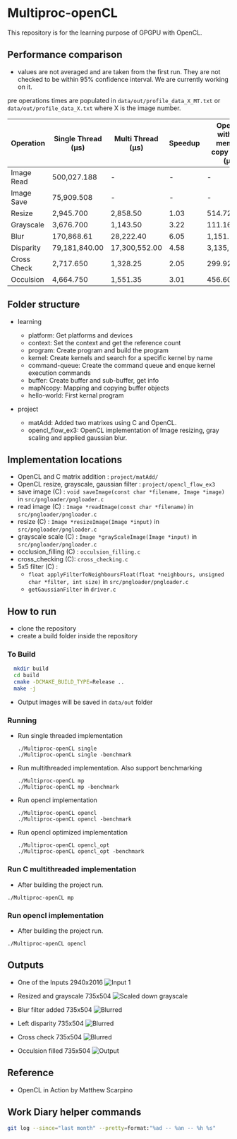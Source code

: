 # Multiproc-openCL

This repository is for the learning purpose of GPGPU with OpenCL.

## Performance comparison

-   values are not averaged and are taken from the first run. They are not checked to be within 95% confidence interval.
    We are currently working on it.

pre operations times are populated in `data/out/profile_data_X_MT.txt` or `data/out/profile_data_X.txt` where X is the image number.

| Operation   | Single Thread (μs) | Multi Thread (μs) | Speedup | OpenCL without memory copy times (μs) | Speedup |
| ----------- | ------------------ | ----------------- | ------- | ------------------------------------- | ------- |
| Image Read  | 500,027.188        | -                 | -       | -                                     | -       |
| Image Save  | 75,909.508         | -                 | -       | -                                     | -       |
| Resize      | 2,945.700          | 2,858.50          | 1.03    | 514.72                                | 5.7     |
| Grayscale   | 3,676.700          | 1,143.50          | 3.22    | 111.16                                | 33.1    |
| Blur        | 170,868.61         | 28,222.40         | 6.05    | 1,151.52                              | 148.4   |
| Disparity   | 79,181,840.00      | 17,300,552.00     | 4.58    | 3,135,732.53                          | 25.3    |
| Cross Check | 2,717.650          | 1,328.25          | 2.05    | 299.92                                | 9.1     |
| Occulsion   | 4,664.750          | 1,551.35          | 3.01    | 456.60                                | 10.2    |

## Folder structure

-   learning

    -   platform: Get platforms and devices
    -   context: Set the context and get the reference count
    -   program: Create program and build the program
    -   kernel: Create kernels and search for a specific kernel by name
    -   command-queue: Create the command queue and enque kernel execution commands
    -   buffer: Create buffer and sub-buffer, get info
    -   mapNcopy: Mapping and copying buffer objects
    -   hello-world: First kernal program

-   project
    -   matAdd: Added two matrixes using C and OpenCL.
    -   opencl_flow_ex3: OpenCL implementation of Image resizing, gray scaling and applied gaussian blur.

## Implementation locations

-   OpenCL and C matrix addition : `project/matAdd/`
-   OpenCL resize, grayscale, gaussian filter : `project/opencl_flow_ex3`
-   save image (C) : `void saveImage(const char *filename, Image *image)` in `src/pngloader/pngloader.c`
-   read image (C) : `Image *readImage(const char *filename)` in `src/pngloader/pngloader.c`
-   resize (C) : `Image *resizeImage(Image *input)` in `src/pngloader/pngloader.c`
-   grayscale scale (C) : `Image *grayScaleImage(Image *input)` in `src/pngloader/pngloader.c`
-   occlusion_filling (C) : `occulsion_filling.c`
-   cross_checking (C): `cross_checking.c`
-   5x5 filter (C) :
    -   `float applyFilterToNeighboursFloat(float *neighbours, unsigned char *filter, int size)` in `src/pngloader/pngloader.c`
    -   `getGaussianFilter` in `driver.c`

## How to run

-   clone the repository
-   create a build folder inside the repository

### To Build

```bash
  mkdir build
  cd build
  cmake -DCMAKE_BUILD_TYPE=Release ..
  make -j
```

-   Output images will be saved in `data/out` folder

### Running

- Run single threaded implementation
  ```
  ./Multiproc-openCL single
  ./Multiproc-openCL single -benchmark
  ```
  
- Run multithreaded implementation. Also support benchmarking

   ```
  ./Multiproc-openCL mp
   ./Multiproc-openCL mp -benchmark
  ```

- Run opencl implementation
   ```
  ./Multiproc-openCL opencl
   ./Multiproc-openCL opencl -benchmark
  ```

- Run opencl optimized implementation
   ```
  ./Multiproc-openCL opencl_opt
   ./Multiproc-openCL opencl_opt -benchmark
  ```
  
### Run C multithreaded implementation

-   After building the project run.

`./Multiproc-openCL mp`

### Run opencl implementation

-   After building the project run.

`./Multiproc-openCL opencl`

## Outputs

-   One of the Inputs 2940x2016
    ![Input 1](data/sample/im0.png)

-   Resized and grayscale 735x504
    ![Scaled down grayscale](docs/image_0_bw.png)

-   Blur filter added 735x504
    ![Blurred](docs/image_0_bw_blurred.png)

-   Left disparity 735x504
    ![Blurred](docs/image_left_disparity.png)

-   Cross check 735x504
    ![Blurred](docs/image_cross_checking_LEFT.png)

-   Occulsion filled 735x504
    ![Output](docs/image_occulsion_filed_LEFT.png)

## Reference

-   OpenCL in Action by Matthew Scarpino


## Work Diary helper commands

```bash
git log --since="last month" --pretty=format:"%ad -- %an -- %h %s"
```
